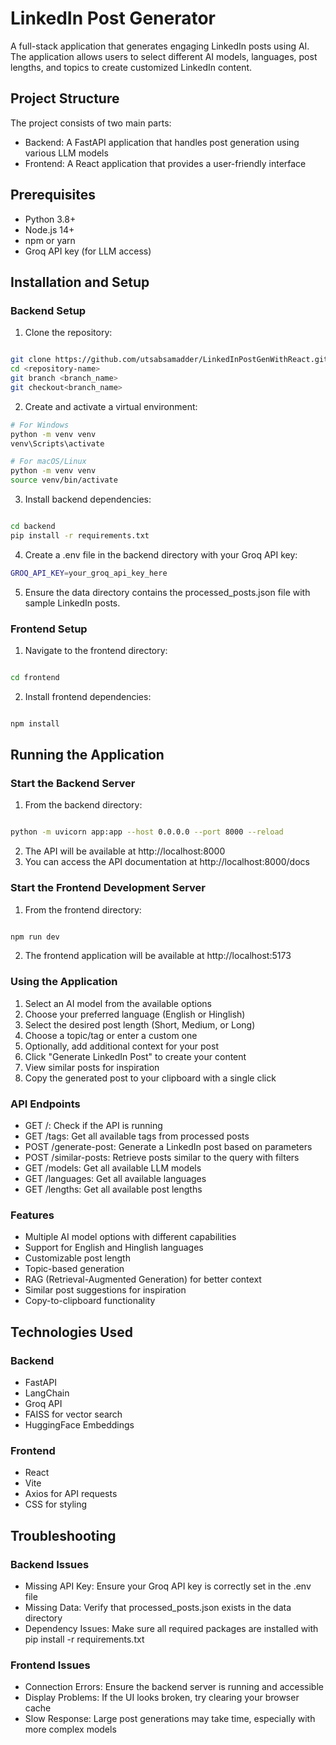 # LinkedIn Post Generator

A full-stack application that generates engaging LinkedIn posts using AI. The application allows users to select different AI models, languages, post lengths, and topics to create customized LinkedIn content.

## Project Structure

The project consists of two main parts:

- Backend: A FastAPI application that handles post generation using various LLM models
- Frontend: A React application that provides a user-friendly interface

## Prerequisites
- Python 3.8+
- Node.js 14+
- npm or yarn
- Groq API key (for LLM access)


## Installation and Setup

### Backend Setup

1. Clone the repository:

```bash

git clone https://github.com/utsabsamadder/LinkedInPostGenWithReact.git
cd <repository-name>
git branch <branch_name>
git checkout<branch_name>
```
2. Create and activate a virtual environment:

```bash
# For Windows
python -m venv venv
venv\Scripts\activate

# For macOS/Linux
python -m venv venv
source venv/bin/activate
```
3. Install backend dependencies:
```BASH

cd backend
pip install -r requirements.txt
```
4. Create a .env file in the backend directory with your Groq API key:
```bash
GROQ_API_KEY=your_groq_api_key_here
```
5. Ensure the data directory contains the processed_posts.json file with sample LinkedIn posts.

### Frontend Setup
1. Navigate to the frontend directory:
```BASH

cd frontend
```
2. Install frontend dependencies:
```BASH

npm install
```


## Running the Application
### Start the Backend Server
1. From the backend directory:
```BASH

python -m uvicorn app:app --host 0.0.0.0 --port 8000 --reload 
```

2. The API will be available at http://localhost:8000
3. You can access the API documentation at http://localhost:8000/docs

### Start the Frontend Development Server
1. From the frontend directory:
```BASH

npm run dev
```
2. The frontend application will be available at http://localhost:5173


### Using the Application
1. Select an AI model from the available options
2. Choose your preferred language (English or Hinglish)
3. Select the desired post length (Short, Medium, or Long)
4. Choose a topic/tag or enter a custom one
5. Optionally, add additional context for your post
6. Click "Generate LinkedIn Post" to create your content
7. View similar posts for inspiration
8. Copy the generated post to your clipboard with a single click


### API Endpoints
- GET /: Check if the API is running
- GET /tags: Get all available tags from processed posts
- POST /generate-post: Generate a LinkedIn post based on parameters
- POST /similar-posts: Retrieve posts similar to the query with filters
- GET /models: Get all available LLM models
- GET /languages: Get all available languages
- GET /lengths: Get all available post lengths


### Features
- Multiple AI model options with different capabilities
- Support for English and Hinglish languages
- Customizable post length
- Topic-based generation
- RAG (Retrieval-Augmented Generation) for better context
- Similar post suggestions for inspiration
- Copy-to-clipboard functionality


## Technologies Used
### Backend
- FastAPI
- LangChain
- Groq API
- FAISS for vector search
- HuggingFace Embeddings
### Frontend
- React
- Vite
- Axios for API requests
- CSS for styling


## Troubleshooting
### Backend Issues
- Missing API Key: Ensure your Groq API key is correctly set in the .env file
- Missing Data: Verify that processed_posts.json exists in the data directory
- Dependency Issues: Make sure all required packages are installed with pip install -r requirements.txt

### Frontend Issues
- Connection Errors: Ensure the backend server is running and accessible
- Display Problems: If the UI looks broken, try clearing your browser cache
- Slow Response: Large post generations may take time, especially with more complex models
